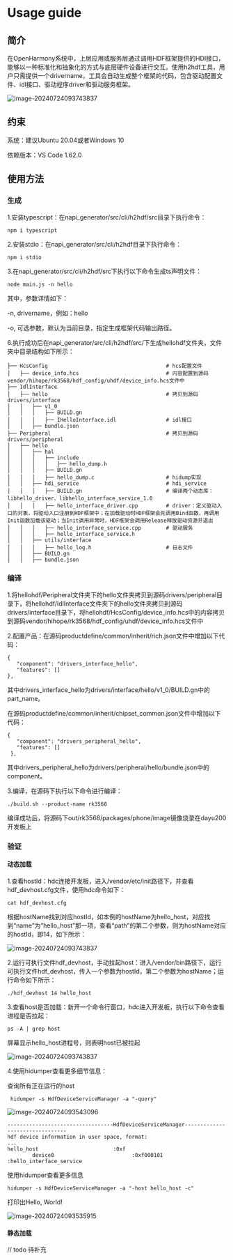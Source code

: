 # Usage guide

## 简介
在OpenHarmony系统中，上层应用或服务层通过调用HDF框架提供的HDI接口，能够以一种标准化和抽象化的方式与底层硬件设备进行交互。使用h2hdf工具，用户只需提供一个drivername，工具会自动生成整个框架的代码，包含驱动配置文件、idl接口、驱动程序driver和驱动服务框架。

![image-20240724093743837](./figures/pic_frame.png)

## 约束
系统：建议Ubuntu 20.04或者Windows 10

依赖版本：VS Code 1.62.0

## 使用方法

### 生成

1.安装typescript：在napi_generator/src/cli/h2hdf/src目录下执行命令：

	npm i typescript

2.安装stdio：在napi_generator/src/cli/h2hdf目录下执行命令： 

	npm i stdio

3.在napi_generator/src/cli/h2hdf/src下执行以下命令生成ts声明文件：

```
node main.js -n hello
```

其中，参数详情如下：

  -n, drivername，例如：hello

  -o, 可选参数，默认为当前目录，指定生成框架代码输出路径。

6.执行成功后在napi_generator/src/cli/h2hdf/src/下生成hellohdf文件夹，文件夹中目录结构如下所示：

```
├── HcsConfig                                      # hcs配置文件
│   ├── device_info.hcs                            # 内容配置到源码vendor/hihope/rk3568/hdf_config/uhdf/device_info.hcs文件中
├── IdlInterface                                                             
│   ├── hello                                      # 拷贝到源码drivers/interface          
│   │   ├── v1_0              
│   │   │   ├── BUILD.gn                           
│   │   │   ├── IHelloInterface.idl                # idl接口               
│   │   ├── bundle.json
├── Peripheral                                     # 拷贝到源码drivers/peripheral
│   ├── hello                                             
│   │   ├── hal                                           
│   │   │   ├── include
│   │   │   │   ├── hello_dump.h                          
│   │   │   ├── BUILD.gn
│   │   │   ├── hello_dump.c                       # hidump实现              
│   │   ├── hdi_service                            # hdi_service
│   │   │   ├── BUILD.gn                           # 编译两个动态库：libhello_driver、libhello_interface_service_1.0
│   │   │   ├── hello_interface_driver.cpp         # driver：定义驱动入口的对象，将驱动入口注册到HDF框架中；在加载驱动时HDF框架会先调用Bind函数，再调用Init函数加载该驱动；当Init调用异常时，HDF框架会调用Release释放驱动资源并退出
│   │   │   ├── hello_interface_service.cpp        # 驱动服务
│   │   │   ├── hello_interface_service.h
│   │   ├── utils/interface
│   │   │   ├── hello_log.h                        # 日志文件
│   │   ├── BUILD.gn                               
│   │   ├── bundle.json
```

### 编译

1.将hellohdf/Peripheral文件夹下的hello文件夹拷贝到源码drivers/peripheral目录下，将hellohdf/IdlInterface文件夹下的hello文件夹拷贝到源码drivers/interface目录下，将hellohdf/HcsConfig/device_info.hcs中的内容拷贝到源码vendor/hihope/rk3568/hdf_config/uhdf/device_info.hcs文件中

2.配置产品：在源码productdefine/common/inherit/rich.json文件中增加以下代码：

```
{
   "component": "drivers_interface_hello",
   "features": []
},
```

其中drivers_interface_hello为drivers/interface/hello/v1_0/BUILD.gn中的part_name。

在源码productdefine/common/inherit/chipset_common.json文件中增加以下代码：

```
{
   "component": "drivers_peripheral_hello",
   "features": []
 },
```

其中drivers_peripheral_hello为drivers/peripheral/hello/bundle.json中的component。

3.编译，在源码下执行以下命令进行编译：

```
./build.sh --product-name rk3568
```

编译成功后，将源码下out/rk3568/packages/phone/image镜像烧录在dayu200开发板上

### 验证

#### 动态加载

1.查看hostId：hdc连接开发板，进入/vendor/etc/init路径下，并查看hdf_devhost.cfg文件，使用hdc命令如下：

```
cat hdf_devhost.cfg
```

根据hostName找到对应hostId，如本例的hostName为hello_host，对应找到“name”为“hello_host”那一项，查看“path”的第二个参数，则为hostName对应的hostId，即14，如下所示：

![image-20240724093743837](./figures/pic_show_hostid.png)

2.运行可执行文件hdf_devhost，手动拉起host：进入/vendor/bin路径下，运行可执行文件hdf_devhost，传入一个参数为hostId，第二个参数为hostName；运行命令如下所示：

```
./hdf_devhost 14 hello_host
```

3.查看host是否加载：新开一个命令行窗口，hdc进入开发板，执行以下命令查看进程是否拉起：

```
ps -A | grep host
```

屏幕显示hello_host进程号，则表明host已被拉起

![image-20240724093743837](./figures/pic_show_devhostPid.png)

4.使用hidumper查看更多细节信息：

查询所有正在运行的host

```
 hidumper -s HdfDeviceServiceManager -a "-query"
```

![image-20240724093543096](./figures/pic_show_host.png)

```
----------------------------------HdfDeviceServiceManager--------------------------------
hdf device information in user space, format:
...
hello_host                        :0xf
        device0                         :0xf000101     :hello_interface_service
```

使用hidumper查看更多信息

```
hidumper -s HdfDeviceServiceManager -a "-host hello_host -c"
```

打印出Hello, World!

![image-20240724093535915](./figures/pic_show_dump.png)

#### 静态加载

// todo 待补充